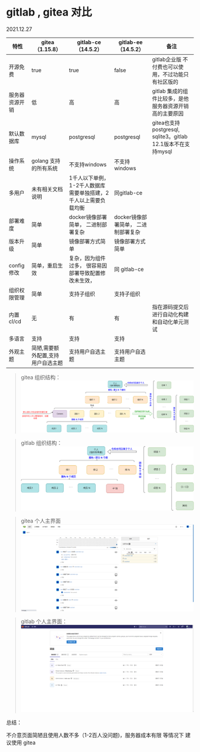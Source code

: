 # gitlab , gitea 对比
2021.12.27

| 特性       | gitea（1.15.8）      | gitlab-ce（14.5.2）                  | gitlab-ee（14.5.2）     | 备注                                                 |
|----------|--------------------|------------------------------------|-----------------------|----------------------------------------------------|
| 开源免费     | true               | true                               | false                 | gitlab企业版 不付费也可以使用，不过功能只有社区版的                      |
| 服务器资源开销  | 低                  | 高                                  | 高                     | gitlab 集成的组件比较多，是他服务器资源开销高的主要原因                    |
| 默认数据库    | mysql              | postgresql                         | postgresql            | gitea也支持postgresql, sqlite3。gitlab 12.1版本不在支持mysql |
| 操作系统     | golang 支持的所有系统     | 不支持windows                         | 不支持windows            |                                                    |
| 多用户      | 未有相关文档说明           | 1千人以下单例，1-2千人数据库需要单独搭建，2千人以上需要负载均衡 | 同gitlab-ce            |                                                    |
| 部署难度     | 简单                 | docker镜像部署简单， 二进制部署复杂              | docker镜像部署简单， 二进制部署复杂 |                                                    |
| 版本升级     | 简单                 | 镜像部署方式简单                           | 镜像部署方式简单              |                                                    |
| config修改 | 简单，重启生效            | 复杂，因为组件过多， 很容易因部署导致配置修改未生效，        | 同 gitlab-ce           |
| 组织权限管理   | 简单                 | 支持子组织                              | 支持子组织                 |
| 内置cl/cd  | 无                  | 有                                  | 有                     | 指在源码提交后进行自动化构建和自动化单元测试                             |
| 多语言      | 支持                 | 支持                                 | 支持                    |
| 外观主题     | 简陋,需要额外配置,支持用户自选主题 | 支持用户自选主题                           | 支持用户自选主题              |                                                    |


>gitea 组织结构：
![img](gitea/gitea.png)

>gitlab 组织结构：
![img](gitlab/gitlab.png)


>gitea 个人主界面
![img](gitea/use.png)

>gitlab 个人主界面：
![img](gitlab/use.png)

总结：

不介意页面简陋且使用人数不多（1-2百人没问题)，服务器成本有限 等情况下 建议使用 gitea



    



